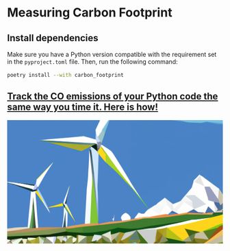 # Measuring Carbon Footprint

## Install dependencies


Make sure you have a Python version compatible with the requirement set in the `pyproject.toml` file. Then,
run the following command:

```bash
poetry install --with carbon_footprint
```

## [Track the CO emissions of your Python code the same way you time it. Here is how!](https://ilievskiv.github.io/blog/2023-01-18-code-carbon/)

<center>
<img src="../assets/code_carbon_top_image.png" alt="Wind Farm in Cubusm Style" />
</center>